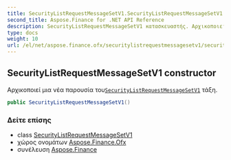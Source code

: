 ```yaml
---
title: SecurityListRequestMessageSetV1.SecurityListRequestMessageSetV1
second_title: Aspose.Finance for .NET API Reference
description: SecurityListRequestMessageSetV1 κατασκευαστής. Αρχικοποιεί μια νέα παρουσία τουSecurityListRequestMessageSetV1 τάξη.
type: docs
weight: 10
url: /el/net/aspose.finance.ofx/securitylistrequestmessagesetv1/securitylistrequestmessagesetv1/
---
```

## SecurityListRequestMessageSetV1 constructor

Αρχικοποιεί μια νέα παρουσία του[`SecurityListRequestMessageSetV1`](../) τάξη.

```csharp
public SecurityListRequestMessageSetV1()
```

### Δείτε επίσης

* class [SecurityListRequestMessageSetV1](../)
* χώρος ονομάτων [Aspose.Finance.Ofx](../../securitylistrequestmessagesetv1/)
* συνέλευση [Aspose.Finance](../../../)


